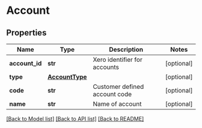 # Account

## Properties
Name | Type | Description | Notes
------------ | ------------- | ------------- | -------------
**account_id** | **str** | Xero identifier for accounts | [optional] 
**type** | [**AccountType**](AccountType.md) |  | [optional] 
**code** | **str** | Customer defined account code | [optional] 
**name** | **str** | Name of account | [optional] 

[[Back to Model list]](../README.md#documentation-for-models) [[Back to API list]](../README.md#documentation-for-api-endpoints) [[Back to README]](../README.md)


